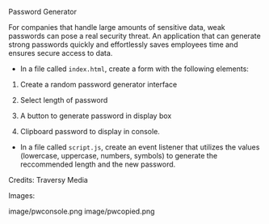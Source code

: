 Password Generator

For companies that handle large amounts of sensitive data, weak passwords can pose a real security threat. An application that can generate strong passwords quickly and effortlessly saves employees time and ensures secure access to data.

* In a file called `index.html`, create a form with the following elements:

1. Create a random password generator interface

2. Select length of password

3. A button to generate password in display box

4. Clipboard password to display in console.

* In a file called `script.js`, create an event listener that utilizes the values (lowercase, uppercase, numbers, symbols) to generate the reccommended length and the new password.



Credits:
Traversy Media

Images:

image/pwconsole.png
image/pwcopied.png
